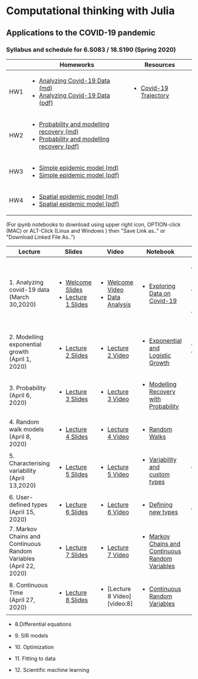 <h1> Computational thinking with Julia  </h1>
<h2>  Applications to the COVID-19 pandemic </h2>
<h3> Syllabus and schedule for 6.S083 / 18.S190 (Spring 2020) </h3>

||Homeworks|Resources|
|--|--|--|
|HW1 |  <ul> <li>[Analyzing Covid-19 Data (md)][md:hw1]</li>  <li>[Analyzing Covid-19 Data (pdf)][pdf:hw1] </li> </ul>|<ul><li>[Covid-19 Trajectory](https://aatishb.com/covidtrends/) </li></ul>|
|HW2 |  <ul> <li>[ Probability and modelling recovery (md)][md:hw2]</li>  <li>[Probability and modelling recovery (pdf)][pdf:hw2] </li> </ul>||
|HW3 |  <ul> <li>[Simple epidemic model (md)][md:hw3]</li>  <li>[Simple epidemic model (pdf)][pdf:hw3] </li> </ul>||
|HW4 |  <ul> <li>[Spatial epidemic model (md)][md:hw4]</li>  <li>[Spatial epidemic model (pdf)][pdf:hw4] </li> </ul>||


[md:hw1]:https://github.com/mitmath/6S083/blob/master/problem_sets/PS1.md
[md:hw2]:https://github.com/mitmath/6S083/blob/master/problem_sets/PS2.md
[md:hw3]:https://github.com/mitmath/6S083/blob/master/problem_sets/PS3.md
[md:hw4]:https://github.com/mitmath/6S083/blob/master/problem_sets/PS4.md


[pdf:hw1]:https://docs.google.com/viewer?url=https://github.com/mitmath/6S083/raw/master/problem_sets/PS1.pdf
[pdf:hw2]:https://docs.google.com/viewer?url=https://github.com/mitmath/6S083/raw/master/problem_sets/PS2.pdf
[pdf:hw3]:https://docs.google.com/viewer?url=https://github.com/mitmath/6S083/raw/master/problem_sets/PS3.pdf
[pdf:hw4]:https://docs.google.com/viewer?url=https://github.com/mitmath/6S083/raw/master/problem_sets/PS4.pdf


(For ipynb notebooks to download using upper right icon,  OPTION-click (MAC) or ALT-Click (Linux and Windows ) then "Save Link as.." or "Download Linked File As..")

|Lecture| Slides | Video  | Notebook | Other Resources |
|--|--|--|--|--|
| 1. Analyzing covid-19 data <br> (March 30,2020) | <ul><li> [Welcome Slides][welcome]</li><li> [Lecture 1 Slides][1] </li></ul> | <ul> <li> [Welcome Video][video:welcome] </li>  <li> [Data Analysis][video:dataanal] </li> </ul> |  <ul><li>[Exploring Data on Covid-19][notebook:exploring] </li></ul>| <ul>  <li> [Video: 3Blue1Brown:Simulating an Epidemic][res1] </li> <li> [Video: How to Tell If We're Beating COVID-19][res2] </li> <li>   [Blog: COVID-19 in Denmark][res3]</ul> |
 |2. Modelling exponential growth <br> (April 1, 2020) | <ul><li>[Lecture 2 Slides][2]</li></ul>  |<ul><li>  [Lecture 2 Video][video:2] </li></ul> |<ul><li>[Exponential and Logistic Growth][notebook:2]</li></ul>|<ul><li>[Covid-19 Trajectory](https://aatishb.com/covidtrends/)</li> <li> [xkcd comic "Scenario 4"](https://xkcd.com/2289/) </li> </ul>|
 |3. Probability <br> (April 6, 2020) | <ul><li>[Lecture 3 Slides][3]</li></ul> | <ul> <li> [Lecture 3 Video][video:3] </li></ul> |<ul><li>[Modelling Recovery with Probability][notebook:3]</li></ul>|
|4. Random walk models  <br> (April 8, 2020) | <ul><li>[Lecture 4 Slides][4]</li></ul> | <ul> <li> [Lecture 4 Video][video:4] </li></ul> |<ul><li>[Random Walks][notebook:4]</li></ul>|
 |5. Characterising variability <br> (April 13,2020)| <ul><li>[Lecture 5 Slides][5]</li></ul> | <ul> <li> [Lecture 5 Video][video:5] </li></ul> |<ul><li>[Variability and custom types][notebook:5]</li></ul>|  <ul> <li> [Covid-19 3 Blue 1 Brown](https://youtu.be/Kas0tIxDvrg)</li></ul>|
| 6. User-defined types <br> (April 15, 2020) |<ul><li>[Lecture 6 Slides][6]</li></ul> |<ul> <li> [Lecture 6 Video][video:6] </li></ul> | <ul><li>[Defining new types][notebook:6]</li></ul>|  <ul> <li> [Epidemic Calculator](https://gabgoh.github.io/COVID/index.html)</li></ul> |
|7. Markov Chains and Continuous Random Variables <br> (April 22, 2020) | <ul><li>[Lecture 7 Slides][7]</li></ul> | <ul> <li> [Lecture 7 Video][video:7] </li></ul> | <ul><li>[Markov Chains and Continuous Random Variables][notebook:7]</li></ul>| 
|8. Continuous Time <br> (April 27, 2020) |    <ul><li>[Lecture 8 Slides][8]</li></ul> | <ul> <li> [Lecture 8 Video][video:8] </li></ul> |<ul><li>[ Continuous Random Variables][notebook:8]</li></ul>|  
  <ul>
    <li>
8.Differential equations
    </li>
  </ul>
  <ul>
    <li>
9. SIR models
  </li>
  </ul>
  <ul>
    <li>
10. Optimization
   </li>
  </ul>
  <ul>
    <li>
11. Fitting to data
  </li>
</ul>
<ul>
 <li>
12. Scientific machine learning
 </li>
 </ul>
 
[1]:https://docs.google.com/viewer?url=https://github.com/mitmath/6S083/raw/master/lectures/01.%20Introduction%20to%20Julia.pdf
[2]:https://docs.google.com/viewer?url=https://github.com/mitmath/6S083/raw/master/lectures/02.%20Introduction%20to%20modelling.pdf
[3]:https://docs.google.com/viewer?url=https://github.com/mitmath/6S083/raw/master/lectures/03.%20Probability.pdf
[4]:https://docs.google.com/viewer?url=https://github.com/mitmath/6S083/raw/master/lectures/04.%20Probability%20II%20and%20random%20walks.pdf
[5]:https://github.com/mitmath/6S083/raw/master/lectures/05.%20Variability%20and%20custom%20types.pdf
[6]:https://github.com/mitmath/6S083/raw/master/lectures/06.%20Defining%20new%20types%20to%20represent%20data.pdf
[7]:https://github.com/mitmath/6S083/raw/master/lectures/07.%20Markov%20chains%20and%20continuous%20random%20variables.pdf
[8]:https://github.com/mitmath/6S083/raw/master/lectures/08.%20Continuous%20random%20variables.pdf

[video:welcome]:https://video.odl.mit.edu/videos/25acbf684dbd4fb18caa694dc1e9cb4a/
[video:dataanal]:https://video.odl.mit.edu/videos/6fd61898f9c841bfbf79c7163a2c960d/
[video:2]:https://mit.zoom.us/rec/play/tZcqJu2hrWk3EoCU5ASDA6JwW43rJqOs0nQb8voJmEjgBnQBNVvybrFANuBdT4BwqQyhLs2fsHc_EOcH?continueMode=true&_x_zm_rtaid=ASHU40TnQm6DiHQVTVcqtg.1586018029563.8875e6e3159640b6b791712564660e4c&_x_zm_rhtaid=946
[video:3]:https://mit.zoom.us/rec/share/vdNMC4yg3W9ISZXV5XvyXLQ4PYHUaaa8g3cW__UNyUrv2YVoyW8RMCvfmWE2Axxk
[video:4]:https://mit.zoom.us/rec/share/_tBoKZ7Z0UpJX6-O6kfcQrERBo3veaa8hCMa_6VZn024oOZsopE1_HE1CF0ZnpLB?startTime=1586372102000
[video:5]:https://mit.zoom.us/rec/share/y8x_No_QriBIXtbPs2vQc54oGK3oaaa80HUZrqVbxUz8o_RDWEGav3XoJN54wLpx
[video:6]:https://mit.zoom.us/rec/share/2tV7C66r2jhObKPs1WbcZqInRa3ZX6a8gyVL_aZbyUkq9TEEKy-uFAPg0XBUN6gF
[video:7]:https://mit.zoom.us/rec/play/6JYkduqhqDg3GNKVsgSDU_UrW9W6f_6shCgZqPMIzBu3VSRQYwH1b-MRZ19I4LA6s9Zkgkii3hRa3Dg?continueMode=true

[notebook:exploring]:https://nbviewer.jupyter.org/github/mitmath/6S083/blob/c7e60979a98ea733d144483a296687a6370a333d/lectures/live/01%20-%20Exploring%20COVID-19%20data.ipynb
[notebook:2]:https://nbviewer.jupyter.org/github/mitmath/6S083/blob/master/lectures/live/02%20-%20Exponential%20and%20logistic%20growth.ipynb
[notebook:3]:https://nbviewer.jupyter.org/github/mitmath/6S083/blob/master/lectures/live/03%20-%20Modelling%20recovery%20process%20using%20probability.ipynb
[notebook:4]:https://nbviewer.jupyter.org/github/mitmath/6S083/blob/master/lectures/live/04%20-%20Random%20walks.ipynb
[notebook:5]:https://nbviewer.jupyter.org/github/mitmath/6S083/blob/master/lectures/live/05%20-%20Variability%20and%20custom%20types.ipynb
[notebook:6]:https://nbviewer.jupyter.org/github/mitmath/6S083/blob/c4720cd0e8d96e2991d888a8a21cd41cdc1d46c7/lectures/live/06%20-%20Defining%20new%20types.ipynb
[notebook:7]:https://nbviewer.jupyter.org/github/mitmath/6S083/blob/master/lectures/live/07%20-%20Markov%20chains%20and%20continuous%20random%20variables.ipynb
[notebook:8]:https://nbviewer.jupyter.org/github/mitmath/6S083/blob/master/lectures/live/08%20-%20Continuous%20time.ipynb|

[res1]:https://www.youtube.com/watch?v=gxAaO2rsdIs&feature=youtu.be&t=1
[res2]:https://www.youtube.com/watch?v=54XLXg4fYsc
[res3]:https://doktormike.gitlab.io/post/covid-19/
[welcome]:https://docs.google.com/presentation/d/1S8PjNJoKDOqjZM1mkhFwfLMFMzA7DOy8tOODfJxSH6Q/edit#slide=id.p
